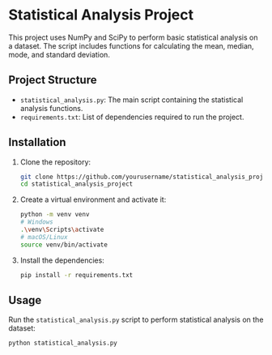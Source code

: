 # Statistical Analysis Project

This project uses NumPy and SciPy to perform basic statistical analysis on a dataset. The script includes functions for calculating the mean, median, mode, and standard deviation.

## Project Structure

- `statistical_analysis.py`: The main script containing the statistical analysis functions.
- `requirements.txt`: List of dependencies required to run the project.

## Installation

1. Clone the repository:
    ```sh
    git clone https://github.com/yourusername/statistical_analysis_project.git
    cd statistical_analysis_project
    ```

2. Create a virtual environment and activate it:
    ```sh
    python -m venv venv
    # Windows
    .\venv\Scripts\activate
    # macOS/Linux
    source venv/bin/activate
    ```

3. Install the dependencies:
    ```sh
    pip install -r requirements.txt
    ```

## Usage

Run the `statistical_analysis.py` script to perform statistical analysis on the dataset:
```sh
python statistical_analysis.py
